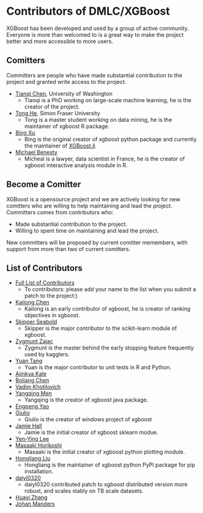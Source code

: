 Contributors of DMLC/XGBoost
============================
XGBoost has been developed and used by a group of active community. Everyone is more than welcomed to is a great way to make the project better and more accessible to more users.

Comitters
---------
Committers are people who have made substantial contribution to the project and granted write access to the project.
* [Tianqi Chen](https://github.com/tqchen), University of Washington
  - Tianqi is a PhD working on large-scale machine learning, he is the creator of the project.
* [Tong He](https://github.com/hetong007), Simon Fraser University
  - Tong is a master student working on data mining, he is the maintainer of xgboost R package.
* [Bing Xu](https://github.com/antinucleon)
  - Bing is the original creator of xgboost python package and currently the maintainer of [XGBoost.jl](https://github.com/antinucleon/XGBoost.jl).
* [Michael Benesty](https://github.com/pommedeterresautee)
  - Micheal is a lawyer, data scientist in France, he is the creator of xgboost interactive analysis module in R.

Become a Comitter
-----------------
XGBoost is a opensource project and we are actively looking for new comitters who are willing to help maintaining and lead the project.
Committers comes from contributors who:
* Made substantial contribution to the project.
* Willing to spent time on maintaining and lead the project.

New committers will be proposed by current comitter memembers, with support from more than two of current comitters.

List of Contributors
--------------------
* [Full List of Contributors](https://github.com/dmlc/xgboost/graphs/contributors)
  - To contributors: please add your name to the list when you submit a patch to the project:)
* [Kailong Chen](https://github.com/kalenhaha)
  - Kailong is an early contributor of xgboost, he is creator of ranking objectives in xgboost.
* [Skipper Seabold](https://github.com/jseabold)
  - Skipper is the major contributor to the scikit-learn module of xgboost.
* [Zygmunt Zając](https://github.com/zygmuntz)
  - Zygmunt is the master behind the early stopping feature frequently used by kagglers.
* [Yuan Tang](https://github.com/terrytangyuan)
  - Yuan is the major contributor to unit tests in R and Python. 
* [Ajinkya Kale](https://github.com/ajkl)
* [Boliang Chen](https://github.com/cblsjtu)
* [Vadim Khotilovich](https://github.com/khotilov)
* [Yangqing Men](https://github.com/yanqingmen)
  - Yangqing is the creator of xgboost java package.
* [Engpeng Yao](https://github.com/yepyao)
* [Giulio](https://github.com/giuliohome)
  - Giulio is the creator of windows project of xgboost
* [Jamie Hall](https://github.com/nerdcha)
  - Jamie is the initial creator of xgboost sklearn modue.
* [Yen-Ying Lee](https://github.com/white1033)
* [Masaaki Horikoshi](https://github.com/sinhrks)
  - Masaaki is the initial creator of xgboost python plotting module.
* [Hongliang Liu](https://github.com/phunterlau)
  - Hongliang is the maintainer of xgboost python PyPI package for pip installation.
* [daiyl0320](https://github.com/daiyl0320)
  - daiyl0320 contributed patch to xgboost distributed version more robust, and scales stably on TB scale datasets.
* [Huayi Zhang](https://github.com/irachex)
* [Johan Manders](https://github.com/johanmanders)
